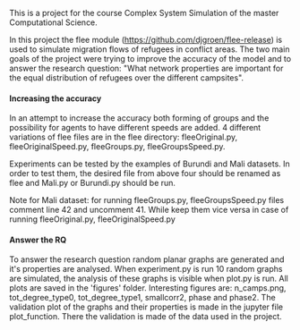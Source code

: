 This is a project for the course Complex System Simulation of the master Computational Science.

In this project the flee module (https://github.com/djgroen/flee-release) is used to simulate migration flows of refugees in conflict areas. The two main goals of the project were trying to improve the accuracy of the model and to answer the research question: "What network properties are important for the equal distribution of refugees over the different campsites".

#### Increasing the accuracy
In an attempt to increase the accuracy both forming of groups and the possibility for agents to have different speeds are added. 4 different variations of flee files are in the flee directory:  fleeOriginal.py, fleeOriginalSpeed.py, fleeGroups.py, fleeGroupsSpeed.py. 

Experiments can be tested by the examples of Burundi and Mali datasets. In order to test them, the desired file from above four should be renamed as flee and Mali.py or Burundi.py should be run.

Note for Mali dataset: for running  fleeGroups.py, fleeGroupsSpeed.py files comment line 42 and uncomment 41. While keep them vice versa in case of running fleeOriginal.py, fleeOriginalSpeed.py 

#### Answer the RQ
To answer the research question random planar graphs are generated and it's properties are analysed. When experiment.py is run 10 random graphs are simulated, the analysis of these graphs is visible when plot.py is run. All plots are saved in the 'figures' folder. Interesting figures are: n_camps.png, tot_degree_type0, tot_degree_type1, smallcorr2, phase and phase2.
The validation plot of the graphs and their properties is made in the jupyter file plot_function. There the validation is made of the data used in the project.
